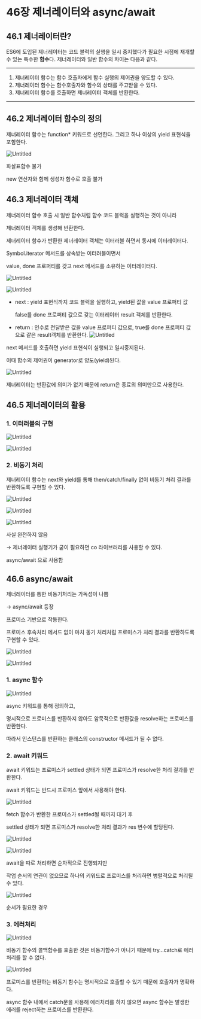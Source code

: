 # 46장 제너레이터와 async/await

## 46.1 제너레이터란?

ES6에 도입된 제너레이터는 코드 블럭의 실행을 일시 중지했다가 필요한 시점에 재개할 수 있는 특수한 **함수**다. 제너레이터와 일반 함수의 차이는 다음과 같다.

---

1. 제너레이터 함수는 함수 호출자에게 함수 실행의 제어권을 양도할 수 있다.
2. 제너레이터 함수는 함수호출자와 함수의 상태를 주고받을 수 있다.
3. 제너레이터 함수를 호출하면 제너레이터 객체를 반환한다.

---

## 46.2 제너레이터 함수의 정의

제너레이터 함수는 function\* 키워드로 선언한다. 그리고 하나 이상의 yield 표현식을 포함한다.

![Untitled](https://s3-us-west-2.amazonaws.com/secure.notion-static.com/a426d739-80d6-4ae6-9002-2284f586e1e5/Untitled.png)

화살표함수 불가

new 연산자와 함께 생성자 함수로 호출 불가

## 46.3 제너레이터 객체

제너레이터 함수 호출 시 일반 함수처럼 함수 코드 블럭을 실행하는 것이 아니라

제너레이터 객체를 생성해 반환한다.

제너레이터 함수가 반환한 제너레이터 객체는 이터러블 하면서 동시에 이터레이터다.

Symbol.iterator 메서드를 상속받는 이터러블이면서

value, done 프로퍼티를 갖고 next 메서드를 소유하는 이터레이터다.

![Untitled](https://s3-us-west-2.amazonaws.com/secure.notion-static.com/9c50a25b-1f59-48ca-a9a2-20481d0b420f/Untitled.png)

![Untitled](https://s3-us-west-2.amazonaws.com/secure.notion-static.com/91ae193d-e105-4873-95b4-9460f83ec66f/Untitled.png)

- next : yield 표현식까지 코드 블럭을 실행하고, yield된 값을 value 프로퍼티 값

  false를 done 프로퍼티 값으로 갖는 이터레이터 result 객체를 반환한다.

- return : 인수로 전달받은 값을 value 프로퍼티 값으로,
  true를 done 프로퍼티 값으로 같은 result객체를 반환한다.
  ![Untitled](https://s3-us-west-2.amazonaws.com/secure.notion-static.com/1b2c5829-9eee-4f78-a922-adf017d2f1b9/Untitled.png)

next 메서드를 호출하면 yield 표현식이 실행되고 일시중지된다.

이때 함수의 제어권이 generator로 양도(yield)된다.

![Untitled](https://s3-us-west-2.amazonaws.com/secure.notion-static.com/52038f89-e466-448f-94a0-f935be2e6327/Untitled.png)

제너레이터는 반환값에 의미가 없기 때문에 return은 종료의 의미만으로 사용한다.

## 46.5 제너레이터의 활용

### 1. 이터러블의 구현

![Untitled](https://s3-us-west-2.amazonaws.com/secure.notion-static.com/ac91f27e-182d-49e8-a9e9-c5b435fffd29/Untitled.png)

![Untitled](https://s3-us-west-2.amazonaws.com/secure.notion-static.com/31cc2f70-5ca1-409d-8e50-f779acfbf5f3/Untitled.png)

### 2. 비동기 처리

제너레이터 함수는 next와 yield를 통해 then/catch/finally 없이 비동기 처리 결과를 반환하도록 구현할 수 있다.

![Untitled](https://s3-us-west-2.amazonaws.com/secure.notion-static.com/b26d085c-b612-4d18-bea7-cca9b8dae8eb/Untitled.png)

![Untitled](https://s3-us-west-2.amazonaws.com/secure.notion-static.com/80dcf828-9fdc-4050-bc95-78e163d826e5/Untitled.png)

![Untitled](https://s3-us-west-2.amazonaws.com/secure.notion-static.com/9aab3150-74aa-4c52-b02e-d2c13d19c3ee/Untitled.png)

사실 완전하지 않음

→ 제너레이터 실행기가 굳이 필요하면 co 라이브러리를 사용할 수 있다.

async/await 으로 사용함

## 46.6 async/await

제너레이터를 통한 비동기처리는 가독성이 나쁨

→ async/await 등장

프로미스 기반으로 작동한다.

프로미스 후속처리 메서드 없이 마치 동기 처리처럼 프로미스가 처리 결과를 반환하도록 구현할 수 있다.

![Untitled](https://s3-us-west-2.amazonaws.com/secure.notion-static.com/94e55d29-93a1-4a25-9d40-7d9aedebd88d/Untitled.png)

![Untitled](https://s3-us-west-2.amazonaws.com/secure.notion-static.com/5684ae67-c098-46ec-83d4-8fedbb0ff274/Untitled.png)

### 1. async 함수

![Untitled](https://s3-us-west-2.amazonaws.com/secure.notion-static.com/fe155b42-df45-40e4-891a-16ecebdd2c40/Untitled.png)

async 키워드를 통해 정의하고,

명시적으로 프로미스를 반환하지 않아도 암묵적으로 반환값을 resolve하는 프로미스를 반환한다.

따라서 인스턴스를 반환하는 클래스의 constructor 메서드가 될 수 없다.

### 2. await 키워드

await 키워드는 프로미스가 settled 상태가 되면 프로미스가 resolve한 처리 결과를 반환한다.

await 키워드는 반드시 프로미스 앞에서 사용해야 한다.

![Untitled](https://s3-us-west-2.amazonaws.com/secure.notion-static.com/8f5465bd-b1d2-4983-b51f-94eb0fb5dac5/Untitled.png)

fetch 함수가 반환한 프로미스가 settled될 때까지 대기 후

settled 상태가 되면 프로미스가 resolve한 처리 결과가 res 변수에 할당된다.

![Untitled](https://s3-us-west-2.amazonaws.com/secure.notion-static.com/2b13d052-3705-4852-9b85-56405abb6db5/Untitled.png)

![Untitled](https://s3-us-west-2.amazonaws.com/secure.notion-static.com/ddd65d43-3930-4a65-8619-f46c8150bd80/Untitled.png)

await을 따로 처리하면 순차적으로 진행되지만

작업 순서의 연관이 없으므로 하나의 키워드로 프로미스를 처리하면 병렬적으로 처리될 수 있다.

![Untitled](https://s3-us-west-2.amazonaws.com/secure.notion-static.com/a6471192-9481-4cb6-8779-72093c308570/Untitled.png)

순서가 필요한 경우

### 3. 에러처리

![Untitled](https://s3-us-west-2.amazonaws.com/secure.notion-static.com/182b62df-fc68-45e5-a574-0d87cee677b4/Untitled.png)

비동기 함수의 콜백함수를 호출한 것은 비동기함수가 아니기 때문에 try…catch로 에러처리를 할 수 없다.

![Untitled](https://s3-us-west-2.amazonaws.com/secure.notion-static.com/2271e08f-699e-4a81-aac7-8c3b8b4f7c57/Untitled.png)

프로미스를 반환하는 비동기 함수는 명시적으로 호출할 수 있기 때문에 호출자가 명확하다.

async 함수 내에서 catch문을 사용해 에러처리를 하지 않으면 async 함수는 발생한 에러를 reject하는 프로미스를 반환한다.
